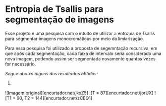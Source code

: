 # Entropia de Tsallis para segmentação de imagens

Esse projeto é uma pesquisa com o intuito de utilizar a entropia de Tsallis para segmentar imagens monocromáticas por meio da limiarização. 

Para essa pesquisa foi utilizado a proposta de segemntação recursiva, em que após cada segmentação, cada faixa de intervalo seria considerado uma nova imagem, podendo assim ser segmentada novamente quantas vezes for necessário.

_Segue abaixo alguns dos resultados obtidos:_

1.
![Imagem original][encurtador.net/jkxZ5]
![T = 87][encurtador.net/jorUX]
![T1 = 60, T2 = 144][encurtador.net/zCEQ1]
